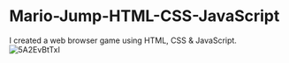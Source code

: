 # Mario-Jump-HTML-CSS-JavaScript
I created a web browser game using HTML, CSS & JavaScript.
![5A2EvBtTxI](https://user-images.githubusercontent.com/25563231/116406579-70e67900-a84e-11eb-8ae9-cd948084ad50.png)
